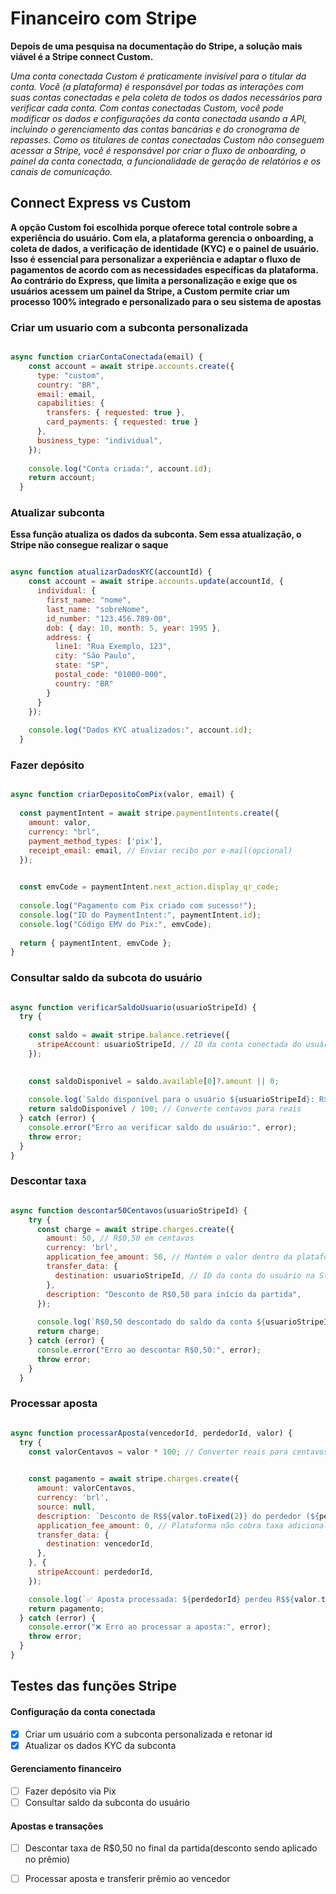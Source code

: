 # Financeiro com Stripe

**Depois de uma pesquisa na documentação do Stripe, a solução mais viável é a Stripe connect Custom.**


_Uma conta conectada Custom é praticamente invisível para o titular da conta. Você (a plataforma) é responsável por todas as
interações com suas contas conectadas e pela coleta de todos os dados necessários para verificar cada conta.
Com contas conectadas Custom, você pode modificar os dados e configurações da conta conectada usando a API, incluindo o gerenciamento das contas bancárias e do cronograma de repasses. Como os titulares de contas conectadas Custom não conseguem acessar a Stripe, você é responsável por criar o fluxo de onboarding, o painel da conta conectada, a funcionalidade de geração de relatórios e os canais de comunicação._


## Connect Express vs Custom

**A opção Custom foi escolhida porque oferece total controle sobre a experiência do usuário. Com ela, a plataforma gerencia o onboarding, a coleta de dados, a verificação de identidade (KYC) e o painel de usuário. Isso é essencial para personalizar a experiência e adaptar o fluxo de pagamentos de acordo com as necessidades específicas da plataforma. Ao contrário do Express, que limita a personalização e exige que os usuários acessem um painel da Stripe, a Custom permite criar um processo 100% integrado e personalizado para o seu sistema de apostas**


### Criar um usuario com a subconta personalizada

```javascript

async function criarContaConectada(email) {
    const account = await stripe.accounts.create({
      type: "custom",
      country: "BR",
      email: email,
      capabilities: {
        transfers: { requested: true },
        card_payments: { requested: true }
      },
      business_type: "individual",
    });
  
    console.log("Conta criada:", account.id);
    return account;
  }

```

### Atualizar subconta
**Essa função atualiza os dados da subconta. Sem essa atualização, o Stripe não consegue realizar o saque**

```javascript

async function atualizarDadosKYC(accountId) {
    const account = await stripe.accounts.update(accountId, {
      individual: {
        first_name: "nome",
        last_name: "sobreNome",
        id_number: "123.456.789-00",
        dob: { day: 10, month: 5, year: 1995 },
        address: {
          line1: "Rua Exemplo, 123",
          city: "São Paulo",
          state: "SP",
          postal_code: "01000-000",
          country: "BR"
        }
      }
    });
  
    console.log("Dados KYC atualizados:", account.id);
  }

```

### Fazer depósito

```javascript

async function criarDepositoComPix(valor, email) {
  
  const paymentIntent = await stripe.paymentIntents.create({
    amount: valor, 
    currency: "brl",
    payment_method_types: ['pix'], 
    receipt_email: email, // Enviar recibo por e-mail(opcional)
  });

  
  const emvCode = paymentIntent.next_action.display_qr_code;
  
  console.log("Pagamento com Pix criado com sucesso!");
  console.log("ID do PaymentIntent:", paymentIntent.id);
  console.log("Código EMV do Pix:", emvCode);
  
  return { paymentIntent, emvCode };
}

```

### Consultar saldo da subcota do usuário

```javascript

async function verificarSaldoUsuario(usuarioStripeId) {
  try {
   
    const saldo = await stripe.balance.retrieve({
      stripeAccount: usuarioStripeId, // ID da conta conectada do usuário
    });

    
    const saldoDisponivel = saldo.available[0]?.amount || 0;
    
    console.log(`Saldo disponível para o usuário ${usuarioStripeId}: R$${(saldoDisponivel / 100).toFixed(2)}`);
    return saldoDisponivel / 100; // Converte centavos para reais
  } catch (error) {
    console.error("Erro ao verificar saldo do usuário:", error);
    throw error;
  }
}

```

### Descontar taxa

```javascript

async function descontar50Centavos(usuarioStripeId) {
    try {
      const charge = await stripe.charges.create({
        amount: 50, // R$0,50 em centavos
        currency: 'brl',
        application_fee_amount: 50, // Mantém o valor dentro da plataforma
        transfer_data: {
          destination: usuarioStripeId, // ID da conta do usuário na Stripe
        },
        description: "Desconto de R$0,50 para início da partida",
      });
  
      console.log(`R$0,50 descontado do saldo da conta ${usuarioStripeId}: ${charge.id}`);
      return charge;
    } catch (error) {
      console.error("Erro ao descontar R$0,50:", error);
      throw error;
    }
  }

```

### Processar aposta

```javascript

async function processarAposta(vencedorId, perdedorId, valor) {
  try {
    const valorCentavos = valor * 100; // Converter reais para centavos

    
    const pagamento = await stripe.charges.create({
      amount: valorCentavos,
      currency: 'brl',
      source: null, 
      description: `Desconto de R$${valor.toFixed(2)} do perdedor (${perdedorId}) para aposta`,
      application_fee_amount: 0, // Plataforma não cobra taxa adicional
      transfer_data: {
        destination: vencedorId, 
      },
    }, {
      stripeAccount: perdedorId, 
    });

    console.log(`✅ Aposta processada: ${perdedorId} perdeu R$${valor.toFixed(2)} para ${vencedorId}.`);
    return pagamento;
  } catch (error) {
    console.error("❌ Erro ao processar a aposta:", error);
    throw error;
  }
}

```

## Testes das funções Stripe

#### Configuração da conta conectada
- [x] Criar um usuário com a subconta personalizada e retonar id
- [x] Atualizar os dados KYC da subconta  

#### Gerenciamento financeiro  
- [ ] Fazer depósito via Pix  
- [ ] Consultar saldo da subconta do usuário  

#### Apostas e transações  
- [ ] Descontar taxa de R$0,50 no final da partida(desconto sendo aplicado no prêmio)
- [ ] Processar aposta e transferir prêmio ao vencedor  

